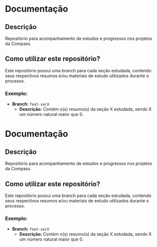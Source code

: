 # Documentação

## Descrição

Repositório para acompanhamento de estudos e progressos nos projetos da Compass.

## Como utilizar este repositório?

Este repositório possui uma branch para cada seção estudada, contendo seus respectivos resumos e/ou materiais de estudo utilizados durante o processo.

### Exemplo:

* **Branch:** `feat-secX`
  * **Descrição:** Contém o(s) resumo(s) da seção X estudada, sendo X um número natural maior que 0.
# Documentação

## Descrição

Repositório para acompanhamento de estudos e progressos nos projetos da Compass.

## Como utilizar este repositório?

Este repositório possui uma branch para cada seção estudada, contendo seus respectivos resumos e/ou materiais de estudo utilizados durante o processo.

### Exemplo:

* **Branch:** `feat-secX`
  * **Descrição:** Contém o(s) resumo(s) da seção X estudada, sendo X um número natural maior que 0.
